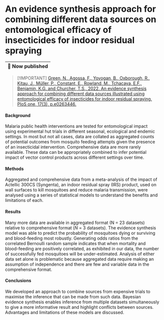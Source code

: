 
<!-- README.md is generated from README.Rmd. Please edit that file -->

# An evidence synthesis approach for combining different data sources on entomological efficacy of insecticides for indoor residual spraying

| :loudspeaker: Now published |
|-----------------------------|

> \[!IMPORTANT\] [Green, N., Agossa, F., Yovogan, B., Oxborough, R.,
> Kitau, J., Müller, P., Constant, E., Rowland, M., Tchacaya, E.F.,
> Benjamin, K.G. and Churcher, T.S., 2022. An evidence synthesis
> approach for combining different data sources illustrated using
> entomological efficacy of insecticides for indoor residual spraying.
> PloS one, 17(3),
> p.e0263446.](https://journals.plos.org/plosone/article?id=10.1371/journal.pone.0263446)

#### Background

Malaria public health interventions are tested for entomological impact
using experimental hut trials in different seasonal, ecological and
endemic settings. In most but not all cases, data are collated as
aggregated counts of potential outcomes from mosquito feeding attempts
given the presence of an insecticidal intervention. Comprehensive data
are more rarely available. These data can be appropriately combined to
infer potential impact of vector control products across different
settings over time.

#### Methods

Aggregated and comprehensive data from a meta-analysis of the impact of
Actellic 300CS (Syngenta), an indoor residual spray (IRS) product, used
on wall surfaces to kill mosquitoes and reduce malaria transmission,
were analysed using a series of statistical models to understand the
benefits and limitations of each.

#### Results

Many more data are available in aggregated format (N = 23 datasets)
relative to comprehensive format ($N$ = 3 datasets). The evidence
synthesis model was able to predict the probability of mosquitoes dying
or surviving and blood-feeding most robustly. Generating odds ratios
from the correlated Bernoulli random sample indicates that when
mortality and blood-feeding are positively correlated, as exhibited in
our data, the number of successfully fed mosquitoes will be
under-estimated. Analysis of either data set alone is problematic
because aggregated data require making an assumption of independence and
there are few and variable data in the comprehensive format.

#### Conclusions

We developed an approach to combine sources from expensive trials to
maximise the inference that can be made from such data. Bayesian
evidence synthesis enables inference from multiple datasets
simultaneously to give a more informative result and highlight conflicts
between sources. Advantages and limitations of these models are
discussed.
